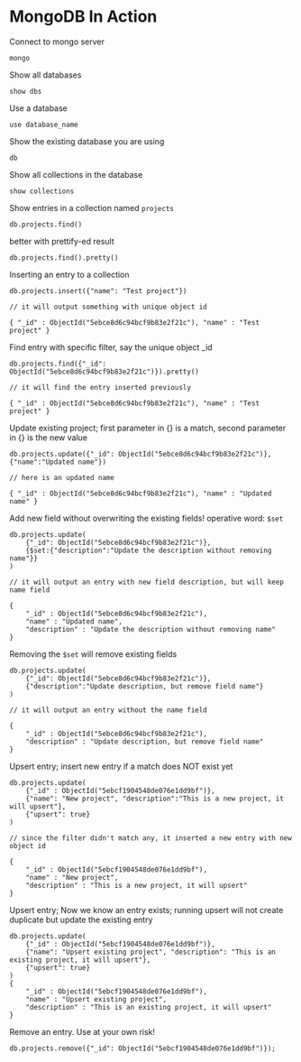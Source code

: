 # MongoDB In Action

Connect to mongo server
```
mongo
```

Show all databases
```
show dbs
```

Use a database
```
use database_name
```

Show the existing database you are using
```
db
```

Show all collections in the database
```
show collections
```

Show entries in a collection named `projects`
```
db.projects.find()
```
better with prettify-ed result
```
db.projects.find().pretty()
```

Inserting an entry to a collection
```
db.projects.insert({"name": "Test project"})

// it will output something with unique object id

{ "_id" : ObjectId("5ebce8d6c94bcf9b83e2f21c"), "name" : "Test project" }
```

Find entry with specific filter, say the unique object _id
```
db.projects.find({"_id": ObjectId("5ebce8d6c94bcf9b83e2f21c")}).pretty()

// it will find the entry inserted previously

{ "_id" : ObjectId("5ebce8d6c94bcf9b83e2f21c"), "name" : "Test project" }

```

Update existing project; first parameter in {} is a match, second parameter in {} is the new value
```
db.projects.update({"_id": ObjectId("5ebce8d6c94bcf9b83e2f21c")}, {"name":"Updated name"})

// here is an updated name

{ "_id" : ObjectId("5ebce8d6c94bcf9b83e2f21c"), "name" : "Updated name" }

```

Add new field without overwriting the existing fields! operative word: `$set`
```
db.projects.update(
    {"_id": ObjectId("5ebce8d6c94bcf9b83e2f21c")},
    {$set:{"description":"Update the description without removing name"}}
)

// it will output an entry with new field description, but will keep name field

{
    "_id" : ObjectId("5ebce8d6c94bcf9b83e2f21c"),
    "name" : "Updated name",
    "description" : "Update the description without removing name"
}
```

Removing the `$set` will remove existing fields
```
db.projects.update(
    {"_id": ObjectId("5ebce8d6c94bcf9b83e2f21c")},
    {"description":"Update description, but remove field name"}
)

// it will output an entry without the name field

{
    "_id" : ObjectId("5ebce8d6c94bcf9b83e2f21c"),
    "description" : "Update description, but remove field name"
}
```

Upsert entry; insert new entry if a match does NOT exist yet
```
db.projects.update(
    {"_id" : ObjectId("5ebcf1904548de076e1dd9bf")},
    {"name": "New project", "description":"This is a new project, it will upsert"},
    {"upsert": true}
)

// since the filter didn't match any, it inserted a new entry with new object id

{
    "_id" : ObjectId("5ebcf1904548de076e1dd9bf"),
    "name" : "New project",
    "description" : "This is a new project, it will upsert"
}
```

Upsert entry; Now we know an entry exists; running upsert will not create duplicate but update the existing entry
```
db.projects.update(
    {"_id" : ObjectId("5ebcf1904548de076e1dd9bf")},
    {"name": "Upsert existing project", "description": "This is an existing project, it will upsert"},
    {"upsert": true}
)
{
    "_id" : ObjectId("5ebcf1904548de076e1dd9bf"),
    "name" : "Upsert existing project",
    "description" : "This is an existing project, it will upsert"
}
```

Remove an entry. Use at your own risk! 
```
db.projects.remove({"_id": ObjectId("5ebcf1904548de076e1dd9bf")});
```

